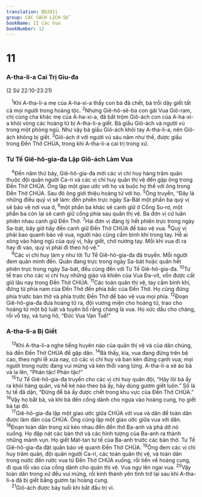 ```yaml
---
translation: BD2011
group: CÁC SÁCH LỊCH-SỬ
bookName: II Các Vua 
bookNumber: 12
---
```


<div class="title"><h1>11</h1><h3>A-tha-li-a Cai Trị Giu-đa</h3><p>(2 Sử 22:10-23:21)</p></div>
<span class="verse 2vua_11_1"> <sup>1</sup>Khi A-tha-li-a mẹ của A-ha-xi-a thấy con bà đã chết, bà trỗi dậy giết tất cả mọi người trong hoàng tộc. </span>
<span class="verse 2vua_11_2"><sup>2</sup>Nhưng Giê-hô-sê-ba con gái Vua Giô-ram, chị cùng cha khác mẹ của A-ha-xi-a, đã bắt trộm Giô-ách con của A-ha-xi-a khỏi vòng các hoàng tử bị A-tha-li-a giết. Bà giấu Giô-ách và người vú trong một phòng ngủ. Như vậy bà giấu Giô-ách khỏi tay A-tha-li-a, nên Giô-ách không bị giết. </span>
<span class="verse 2vua_11_3"><sup>3</sup>Giô-ách ở với người vú sáu năm như thế, được giấu trong Ðền Thờ CHÚA, trong khi A-tha-li-a cai trị trong xứ.<br/></span>
<div class="title"><h3>Tư Tế Giê-hô-gia-đa Lập Giô-ách Làm Vua</h3></div>
<span class="verse 2vua_11_4"> <sup>4</sup>Ðến năm thứ bảy, Giê-hô-gia-đa mời các vị chỉ huy hàng trăm quân thuộc đội quân người Ca-ri và các vị chỉ huy quân thị vệ đến gặp ông trong Ðền Thờ CHÚA. Ông lập một giao ước với họ và buộc họ thề với ông trong Ðền Thờ CHÚA. Sau đó ông giới thiệu hoàng tử với họ. </span>
<span class="verse 2vua_11_5"><sup>5</sup>Ông truyền, “Ðây là những điều quý vị sẽ làm: đến phiên trực ngày Sa-Bát một phần ba quý vị sẽ bảo vệ nơi vua ở, </span>
<span class="verse 2vua_11_6"><sup>6</sup>một phần ba khác sẽ canh giữ ở Cổng Su-rơ, một phần ba còn lại sẽ canh giữ cổng phía sau quân thị vệ. Ba đơn vị cứ luân phiên nhau canh giữ Ðền Thờ. </span>
<span class="verse 2vua_11_7"><sup>7</sup>Hai đơn vị đáng lý hết phiên trực trong ngày Sa-bát, bây giờ hãy đến canh giữ Ðền Thờ CHÚA để bảo vệ vua. </span>
<span class="verse 2vua_11_8"><sup>8</sup>Quý vị phải bao quanh bảo vệ vua, người nào cũng cầm binh khí trong tay. Hễ ai xông vào hàng ngũ của quý vị, hãy giết, chớ nương tay. Mỗi khi vua đi ra hay đi vào, quý vị phải đi theo hộ vệ.”<br/></span>
<span class="verse 2vua_11_9"> <sup>9</sup>Các vị chỉ huy làm y như lời Tư Tế Giê-hô-gia-đa đã truyền. Mỗi người đem quân mình đến. Quân đang trực trong ngày Sa-bát hoặc quân hết phiên trực trong ngày Sa-bát, đều cùng đến với Tư Tế Giê-hô-gia-đa. </span>
<span class="verse 2vua_11_10"><sup>10</sup>Tư tế trao cho các vị chỉ huy những giáo và khiên của Vua Ða-vít, vốn được cất giữ lâu nay trong Ðền Thờ CHÚA. </span>
<span class="verse 2vua_11_11"><sup>11</sup>Các toán quân thị vệ, tay cầm binh khí, đứng từ phía nam của Ðền Thờ đến phía bắc của Ðền Thờ. Họ cũng đứng phía trước bàn thờ và phía trước Ðền Thờ để bảo vệ vua mọi phía. </span>
<span class="verse 2vua_11_12"><sup>12</sup>Ðoạn Giê-hô-gia-đa đưa hoàng tử ra, đội vương miện cho hoàng tử, trao cho hoàng tử một bộ luật và tuyên bố rằng chàng là vua. Họ xức dầu cho chàng, rồi vỗ tay, và tung hô, “Ðức Vua Vạn Tuế!”<br/></span>
<div class="title"><h3>A-tha-li-a Bị Giết</h3></div>
<span class="verse 2vua_11_13"> <sup>13</sup>Khi A-tha-li-a nghe tiếng huyên náo của quân thị vệ và của dân chúng, bà đến Ðền Thờ CHÚA để gặp dân. </span>
<span class="verse 2vua_11_14"><sup>14</sup>Bà thấy, kìa, vua đang đứng trên bệ cao, theo nghi lễ xưa nay, có các vị chỉ huy và ban kèn đứng cạnh vua; mọi người trong nước đang vui mừng và kèn thổi vang lừng. A-tha-li-a xé áo bà và la lên, “Phản tặc! Phản tặc!”<br/></span>
<span class="verse 2vua_11_15"> <sup>15</sup>Tư Tế Giê-hô-gia-đa truyền cho các vị chỉ huy quân đội, “Hãy lôi bà ấy ra khỏi hàng quân, và hễ kẻ nào theo bà ấy, hãy dùng gươm giết luôn.” Số là tư tế đã dặn, “Ðừng để bà ấy được chết trong khu vực của Ðền Thờ CHÚA.” </span>
<span class="verse 2vua_11_16"><sup>16</sup>Vậy họ bắt bà, và khi bà đến cổng dành cho ngựa vào hoàng cung, họ giết bà tại đó.<br/></span>
<span class="verse 2vua_11_17"> <sup>17</sup>Giê-hô-gia-đa lập một giao ước giữa CHÚA với vua và dân để toàn dân được làm dân của CHÚA. Ông cũng lập một giao ước giữa vua với dân. </span>
<span class="verse 2vua_11_18"><sup>18</sup>Ðoạn toàn dân trong xứ kéo nhau đến đền thờ Ba-anh và phá dỡ nó xuống. Họ đập nát các bàn thờ và các hình tượng của Ba-anh ra thành những mảnh vụn. Họ giết Mát-tan tư tế của Ba-anh trước các bàn thờ. Tư Tế Giê-hô-gia-đa đặt quân bảo vệ quanh Ðền Thờ CHÚA. </span>
<span class="verse 2vua_11_19"><sup>19</sup>Ông đem các vị chỉ huy trăm quân, đội quân người Ca-ri, các toán quân thị vệ, và toàn dân trong nước đến rước vua từ Ðền Thờ CHÚA xuống, rồi tiến về hoàng cung, đi qua lối vào của cổng dành cho quân thị vệ. Vua ngự lên ngai vua. </span>
<span class="verse 2vua_11_20"><sup>20</sup>Vậy toàn dân trong xứ đều vui mừng, rồi kinh thành yên tĩnh trở lại sau khi A-tha-li-a đã bị giết bằng gươm tại hoàng cung.<br/></span>
<span class="verse 2vua_11_21"> <sup>21</sup>Giô-ách được bảy tuổi khi bắt đầu trị vì.<br/></span>

